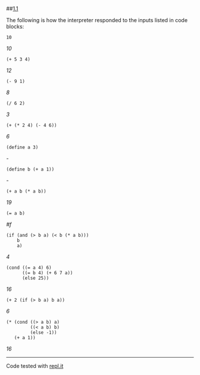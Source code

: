 ##[1.1](http://mitpress.mit.edu/sicp/full-text/book/book-Z-H-10.html#%_thm_1.1)

The following is how the interpreter responded to the inputs listed in code blocks:

	10
_10_

	(+ 5 3 4)
_12_

	(- 9 1)
_8_

	(/ 6 2)
_3_

	(+ (* 2 4) (- 4 6))
_6_

	(define a 3)
_-_

	(define b (+ a 1))
_-_

	(+ a b (* a b))
_19_

	(= a b)
_#f_

	(if (and (> b a) (< b (* a b)))
	    b
	    a)
_4_

	(cond ((= a 4) 6)
	      ((= b 4) (+ 6 7 a))
	      (else 25))
_16_

	(+ 2 (if (> b a) b a))
_6_

	(* (cond ((> a b) a)
	         ((< a b) b)
	         (else -1))
	   (+ a 1))
_16_

---

Code tested with [repl.it](http://repl.it)